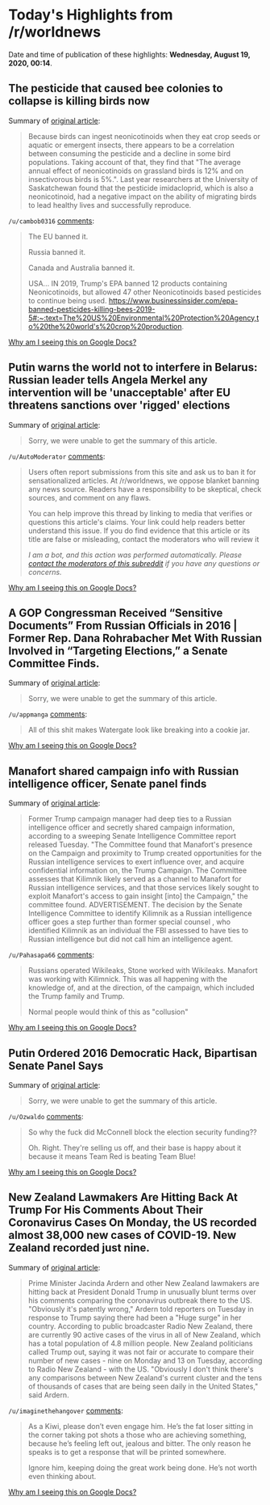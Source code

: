 # Today's Highlights from /r/worldnews

Date and time of publication of these highlights: **Wednesday, August 19, 2020, 00:14**.

## The pesticide that caused bee colonies to collapse is killing birds now

Summary of [original article](https://www.salon.com/2020/08/18/the-pesticide-that-caused-bee-colonies-to-collapse-is-killing-birds-now/):

> Because birds can ingest neonicotinoids when they eat crop seeds or aquatic or emergent insects, there appears to be a correlation between consuming the pesticide and a decline in some bird populations. Taking account of that, they find that "The average annual effect of neonicotinoids on grassland birds is 12% and on insectivorous birds is 5%.". Last year researchers at the University of Saskatchewan found that the pesticide imidacloprid, which is also a neonicotinoid, had a negative impact on the ability of migrating birds to lead healthy lives and successfully reproduce.

`/u/cambob0316` [comments](https://www.reddit.com/r/worldnews/comments/ice7te/the_pesticide_that_caused_bee_colonies_to/):

> The EU banned it.
> 
> Russia banned it.
> 
> Canada and Australia banned it.
> 
> USA... IN 2019, Trump's EPA banned 12 products containing Neonicotinoids, but allowed 47 other Neonicotinoids based pesticides to continue being used.  https://www.businessinsider.com/epa-banned-pesticides-killing-bees-2019-5#:~:text=The%20US%20Environmental%20Protection%20Agency,to%20the%20world's%20crop%20production.

[Why am I seeing this on Google Docs?](https://docs.google.com/document/d/1Dc6We63vOXIZsc0op-Bt4abqkYjXzOigalQqFxmvvbM/edit?usp=sharing)

## Putin warns the world not to interfere in Belarus: Russian leader tells Angela Merkel any intervention will be 'unacceptable' after EU threatens sanctions over 'rigged' elections

Summary of [original article](https://www.dailymail.co.uk/news/article-8638475/amp/EU-says-sanction-individuals-linked-violence-election-fraud-Belarus.html?__twitter_impression=true):

> Sorry, we were unable to get the summary of this article.

`/u/AutoModerator` [comments](https://www.reddit.com/r/worldnews/comments/ic91nf/putin_warns_the_world_not_to_interfere_in_belarus/):

> Users often report submissions from this site and ask us to ban it for sensationalized articles. At /r/worldnews, we oppose blanket banning any news source. Readers have a responsibility to be skeptical, check sources, and comment on any flaws.
> 
> You can help improve this thread by linking to media that verifies or questions this article's claims. Your link could help readers better understand this issue. If you do find evidence that this article or its title are false or misleading, contact the moderators who will review it
> 
> *I am a bot, and this action was performed automatically. Please [contact the moderators of this subreddit](/message/compose/?to=/r/worldnews) if you have any questions or concerns.*

[Why am I seeing this on Google Docs?](https://docs.google.com/document/d/1Dc6We63vOXIZsc0op-Bt4abqkYjXzOigalQqFxmvvbM/edit?usp=sharing)

## A GOP Congressman Received “Sensitive Documents” From Russian Officials in 2016 | Former Rep. Dana Rohrabacher Met With Russian Involved in “Targeting Elections,” a Senate Committee Finds.

Summary of [original article](https://www.motherjones.com/politics/2020/08/rohrabacher-russia-putin-2016/):

> Sorry, we were unable to get the summary of this article.

`/u/appmanga` [comments](https://www.reddit.com/r/worldnews/comments/icapos/a_gop_congressman_received_sensitive_documents/):

> All of this shit makes Watergate look like breaking into a cookie jar.

[Why am I seeing this on Google Docs?](https://docs.google.com/document/d/1Dc6We63vOXIZsc0op-Bt4abqkYjXzOigalQqFxmvvbM/edit?usp=sharing)

## Manafort shared campaign info with Russian intelligence officer, Senate panel finds

Summary of [original article](https://thehill.com/policy/national-security/512526-manafort-shared-campaign-info-with-russian-intelligence-officer):

> Former Trump campaign manager had deep ties to a Russian intelligence officer and secretly shared campaign information, according to a sweeping Senate Intelligence Committee report released Tuesday. "The Committee found that Manafort's presence on the Campaign and proximity to Trump created opportunities for the Russian intelligence services to exert influence over, and acquire confidential information on, the Trump Campaign. The Committee assesses that Kilimnik likely served as a channel to Manafort for Russian intelligence services, and that those services likely sought to exploit Manafort's access to gain insight [into] the Campaign," the committee found. ADVERTISEMENT. The decision by the Senate Intelligence Committee to identify Kilimnik as a Russian intelligence officer goes a step further than former special counsel , who identified Kilimnik as an individual the FBI assessed to have ties to Russian intelligence but did not call him an intelligence agent.

`/u/Pahasapa66` [comments](https://www.reddit.com/r/worldnews/comments/ic7b5f/manafort_shared_campaign_info_with_russian/):

> Russians operated Wikileaks, Stone worked with Wikileaks. Manafort was working with Kilimnick. This was all happening with the knowledge of, and at the direction, of the campaign, which included the Trump family and Trump.
> 
> Normal people would think of this as "collusion"

[Why am I seeing this on Google Docs?](https://docs.google.com/document/d/1Dc6We63vOXIZsc0op-Bt4abqkYjXzOigalQqFxmvvbM/edit?usp=sharing)

## Putin Ordered 2016 Democratic Hack, Bipartisan Senate Panel Says

Summary of [original article](https://www.bloomberg.com/news/articles/2020-08-18/putin-ordered-2016-democratic-hack-bipartisan-senate-panel-says):

> Sorry, we were unable to get the summary of this article.

`/u/Ozwaldo` [comments](https://www.reddit.com/r/worldnews/comments/ic2izd/putin_ordered_2016_democratic_hack_bipartisan/):

> So why the fuck did McConnell block the election security funding??
> 
> Oh.  Right.  They're selling us off, and their base is happy about it because it means Team Red is beating Team Blue!

[Why am I seeing this on Google Docs?](https://docs.google.com/document/d/1Dc6We63vOXIZsc0op-Bt4abqkYjXzOigalQqFxmvvbM/edit?usp=sharing)

## New Zealand Lawmakers Are Hitting Back At Trump For His Comments About Their Coronavirus Cases On Monday, the US recorded almost 38,000 new cases of COVID-19. New Zealand recorded just nine.

Summary of [original article](https://www.buzzfeednews.com/article/davidmack/jacinda-ardern-hit-back-trump-coronavirus-new-zealand):

> Prime Minister Jacinda Ardern and other New Zealand lawmakers are hitting back at President Donald Trump in unusually blunt terms over his comments comparing the coronavirus outbreak there to the US. "Obviously it's patently wrong," Ardern told reporters on Tuesday in response to Trump saying there had been a "Huge surge" in her country. According to public broadcaster Radio New Zealand, there are currently 90 active cases of the virus in all of New Zealand, which has a total population of 4.8 million people. New Zealand politicians called Trump out, saying it was not fair or accurate to compare their number of new cases - nine on Monday and 13 on Tuesday, according to Radio New Zealand - with the US. "Obviously I don't think there's any comparisons between New Zealand's current cluster and the tens of thousands of cases that are being seen daily in the United States," said Ardern.

`/u/imaginethehangover` [comments](https://www.reddit.com/r/worldnews/comments/icdokm/new_zealand_lawmakers_are_hitting_back_at_trump/):

> As a Kiwi, please don’t even engage him. He’s the fat loser sitting in the corner taking pot shots a those who are achieving something, because he’s feeling left out, jealous and bitter. The only reason he speaks is to get a response that will be printed somewhere.
> 
> Ignore him, keeping doing the great work being done. He’s not worth even thinking about.

[Why am I seeing this on Google Docs?](https://docs.google.com/document/d/1Dc6We63vOXIZsc0op-Bt4abqkYjXzOigalQqFxmvvbM/edit?usp=sharing)

